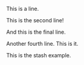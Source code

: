 This is a line.

This is the second line!

And this is the final line.

Another fourth line. This is it.

This is the stash example.
